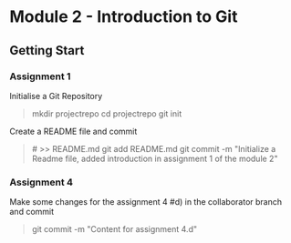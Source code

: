 # Module 2 - Introduction to Git
## Getting Start
### Assignment 1

Initialise a Git Repository
> mkdir projectrepo
> cd projectrepo
> git init 

Create a README file and commit
> \# \>\> README.md
> git add README.md
> git commit -m "Initialize a Readme file, added introduction in assignment 1 of the module 2"

### Assignment 4

Make some changes for the assignment 4 #d) in the collaborator branch and commit
> git commit -m "Content for assignment 4.d"

